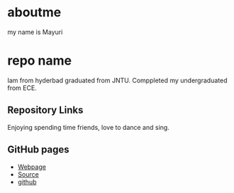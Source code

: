 # aboutme
my name is Mayuri
# repo name 
Iam from hyderbad graduated from JNTU. Comppleted my undergraduated from ECE.
## Repository Links
Enjoying spending time friends, love to dance and sing.
## GitHub pages

- [Webpage](https://profcase.github.io/working-with-markdown/ "Working With Markdown Webpage")
- [Source](https://github.com/profcase/working-with-markdown "Working With Markdown Source")
- [github](https://vijayarajamayuri.github.io/aboutme/ "github pages")

